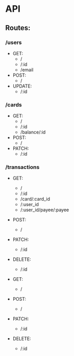 # API

## Routes:

### /users
- GET: 
    - /
    - /:id
    - /email
- POST:
    - /
- UPDATE:
    - /:id


### /cards
- GET: 
    - /
    - /:id
    - /balance/:id
- POST:
    - /
- PATCH:
    - /:id

### /transactions
- GET: 
    - /
    - /:id
    - /card/:card_id
    - /:user_id
    - /:user_id/payee/:payee
- POST:
    - /
- PATCH:
    - /:id
- DELETE:
    - /:id


- GET: 
    - /
- POST:
    - /
- PATCH:
    - /:id
- DELETE:
    - /:id
